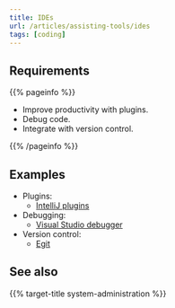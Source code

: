 ```yaml
---
title: IDEs
url: /articles/assisting-tools/ides
tags: [coding]
---
```


## Requirements

{{% pageinfo %}}

* Improve productivity with plugins.
* Debug code.
* Integrate with version control.

{{% /pageinfo %}}

## Examples

* Plugins:
  * [IntelliJ plugins](https://www.jetbrains.com/help/idea/managing-plugins.html)
* Debugging:
  * [Visual Studio debugger](https://learn.microsoft.com/en-us/visualstudio/debugger)
* Version control:
  * [Egit](https://eclipse.dev/egit/)

## See also

{{% target-title system-administration %}}
